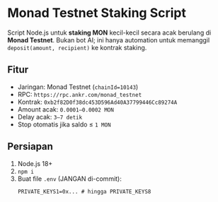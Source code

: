 # Monad Testnet Staking Script

Script Node.js untuk **staking MON** kecil-kecil secara acak berulang di **Monad Testnet**.
Bukan bot AI; ini hanya automation untuk memanggil `deposit(amount, recipient)` ke kontrak staking.

## Fitur
- Jaringan: Monad Testnet (`chainId=10143`)
- RPC: `https://rpc.ankr.com/monad_testnet`
- Kontrak: `0xb2f82D0f38dc453D596Ad40A37799446Cc89274A`
- Amount acak: `0.0001–0.0002 MON`
- Delay acak: `3–7 detik`
- Stop otomatis jika saldo ≤ `1 MON`

## Persiapan
1. Node.js 18+
2. `npm i`
3. Buat file `.env` (JANGAN di-commit):
   ```env
   PRIVATE_KEYS1=0x... # hingga PRIVATE_KEYS8
